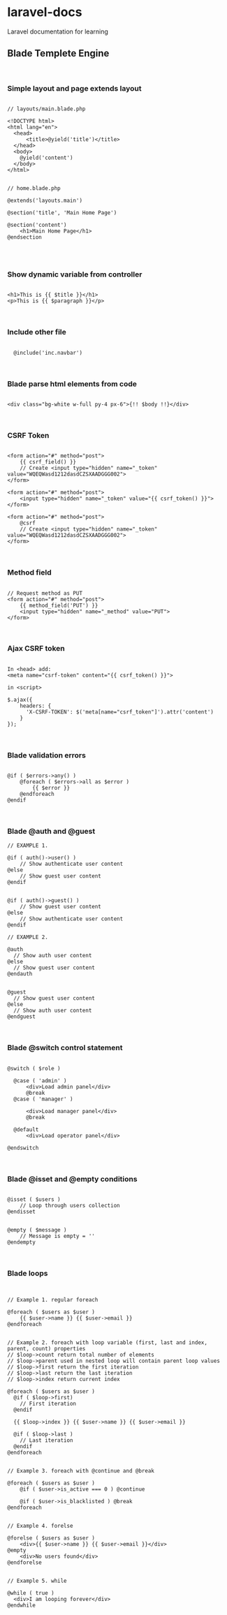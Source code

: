 # laravel-docs
Laravel documentation for learning  
  
  
## Blade Templete Engine  
  
<br>
  
### Simple layout and page extends layout
  
```

// layouts/main.blade.php 

<!DOCTYPE html>
<html lang="en">
  <head>
      <title>@yield('title')</title>
  </head>
  <body>
    @yield('content')
  </body>
</html>


// home.blade.php  

@extends('layouts.main')

@section('title', 'Main Home Page')

@section('content')
    <h1>Main Home Page</h1>
@endsection


```  

<br>
  
### Show dynamic variable from controller  
  
```

<h1>This is {{ $title }}</h1>
<p>This is {{ $paragraph }}</p>

```  

<br>
  
### Include other file  
  
```

  @include('inc.navbar')

```  

<br>

### Blade parse html elements from code  

```

<div class="bg-white w-full py-4 px-6">{!! $body !!}</div>

```

<br>
  
### CSRF Token  
  
```

<form action="#" method="post">
    {{ csrf_field() }}
    // Create <input type="hidden" name="_token" value="WQEQWasd1212dasdCZSXAADGGG002">
</form>

<form action="#" method="post">
    <input type="hidden" name="_token" value="{{ csrf_token() }}">
</form>

<form action="#" method="post">
    @csrf
    // Create <input type="hidden" name="_token" value="WQEQWasd1212dasdCZSXAADGGG002">
</form>

```  

<br>
  
### Method field  
  
```

// Request method as PUT
<form action="#" method="post">
    {{ method_field('PUT') }}
    <input type="hidden" name="_method" value="PUT">
</form>

```  
  
<br>

### Ajax CSRF token  

```

In <head> add: 
<meta name="csrf-token" content="{{ csrf_token() }}">

in <script>

$.ajax({
    headers: {
      'X-CSRF-TOKEN': $('meta[name="csrf_token"]').attr('content')
    }
});

```  

<br>

### Blade validation errors  

```

@if ( $errors->any() )
    @foreach ( $errors->all as $error )
        {{ $error }}
    @endforeach
@endif 

```  

<br>

### Blade @auth and @guest

```
// EXAMPLE 1.

@if ( auth()->user() ) 
    // Show authenticate user content
@else 
    // Show guest user content
@endif


@if ( auth()->guest() ) 
    // Show guest user content
@else 
    // Show authenticate user content
@endif

// EXAMPLE 2.

@auth
  // Show auth user content
@else
  // Show guest user content
@endauth


@guest 
  // Show guest user content
@else
  // Show auth user content
@endguest

```  

<br>

### Blade @switch control statement  

```

@switch ( $role ) 
  
  @case ( 'admin' )
      <div>Load admin panel</div>
      @break
  @case ( 'manager' )
  
      <div>Load manager panel</div>
      @break
      
  @default
      <div>Load operator panel</div>
  
@endswitch

```  

<br>

### Blade @isset and @empty conditions  

```

@isset ( $users )
    // Loop through users collection 
@endisset


@empty ( $message )
    // Message is empty = ''
@endempty

```  

<br>

### Blade loops  

```


// Example 1. regular foreach

@foreach ( $users as $user )
    {{ $user->name }} {{ $user->email }}
@endforeach


// Example 2. foreach with loop variable (first, last and index, parent, count) properties
// $loop->count return total number of elements
// $loop->parent used in nested loop will contain parent loop values 
// $loop->first return the first iteration
// $loop->last return the last iteration
// $loop->index return current index

@foreach ( $users as $user )
  @if ( $loop->first) 
    // First iteration
  @endif
  
  {{ $loop->index }} {{ $user->name }} {{ $user->email }}
  
  @if ( $loop->last ) 
    // Last iteration
  @endif
@endforeach  


// Example 3. foreach with @continue and @break

@foreach ( $users as $user )
    @if ( $user->is_active === 0 ) @continue
    
    @if ( $user->is_blacklisted ) @break
@endforeach


// Example 4. forelse

@forelse ( $users as $user ) 
    <div>{{ $user->name }} {{ $user->email }}</div>
@empty
    <div>No users found</div>
@endforelse  


// Example 5. while 

@while ( true )
  <div>I am looping forever</div>
@endwhile

```
